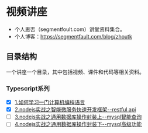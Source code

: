 # 视频讲座
- 个人思否（segmentfoult.com）讲堂资料集合。
- 个人博客：https://segmentfault.com/blog/zhoutk
## 目录结构
一个讲座一个目录，其中包括视频、课件和代码等相关资料。
### Typescript系列
- [x] [1.如何学习一门计算机编程语言](https://github.com/zhoutk/sifou/tree/master/001.ts_base)
- [x] [2.nodejs实战之智能微服务快速开发框架--restful api](https://github.com/zhoutk/sifou/tree/master/002.ts_rest)
- [ ] [3.nodejs实战之通用数据库操作封装上--mysql智能查询](https://github.com/zhoutk/sifou/tree/master/003.ts_mysql_01)
- [ ] [4.nodejs实战之通用数据库操作封装下--mysql高级功能](https://github.com/zhoutk/sifou/tree/master/004.ts_mysql_02)
